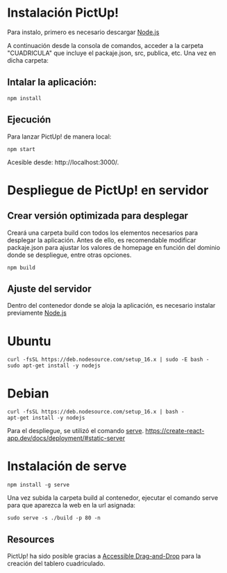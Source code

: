 # Instalación PictUp!
Para instalo, primero es necesario descargar <a href="https://www.npmjs.com/" target="_blanck">Node.js</a>

A continuación desde la consola de comandos, acceder a la carpeta "CUADRICULA" que incluye el packaje.json, src, publica, etc. Una vez en dicha carpeta: 

## Intalar la aplicación:
```
npm install
```

## Ejecución

Para lanzar PictUp! de manera local:
```
npm start
```
Acesible desde: http://localhost:3000/.

# Despliegue de PictUp! en servidor

## Crear versión optimizada para desplegar
Creará una carpeta build con todos los elementos necesarios para desplegar la aplicación. Antes de ello, es recomendable modificar packaje.json para ajustar los valores de homepage en función del dominio donde se despliegue, entre otras opciones.
```
npm build
```

## Ajuste del servidor
Dentro del contenedor donde se aloja la aplicación, es necesario instalar previamente <a href="https://github.com/nodesource/distributions" target="_blanck">Node.js</a>

# Ubuntu
```
curl -fsSL https://deb.nodesource.com/setup_16.x | sudo -E bash -
sudo apt-get install -y nodejs
```
# Debian
```
curl -fsSL https://deb.nodesource.com/setup_16.x | bash -
apt-get install -y nodejs
```

Para el despliegue, se utilizó el comando <a href="https://create-react-app.dev/docs/deployment/#static-server" target="_blanck">serve</a>. https://create-react-app.dev/docs/deployment/#static-server

# Instalación de serve
```
npm install -g serve
```

Una vez subida la carpeta build al contenedor, ejecutar el comando serve para que aparezca la web en la url asignada: 
```
sudo serve -s ./build -p 80 -n
```

## Resources
PictUp! ha sido posible gracias a [Accessible Drag-and-Drop](https://github.com/salesforce-ux/dnd-a11y-patterns) para la creación del tablero cuadriculado. 
